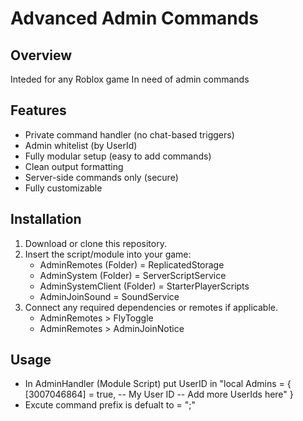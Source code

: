 # Advanced Admin Commands

## Overview
Inteded for any Roblox game In need of admin commands

## Features
- Private command handler (no chat-based triggers)
- Admin whitelist (by UserId)
- Fully modular setup (easy to add commands)
- Clean output formatting
- Server-side commands only (secure)
- Fully customizable

## Installation
1. Download or clone this repository.
2. Insert the script/module into your game:
   - AdminRemotes (Folder) = ReplicatedStorage
   - AdminSystem (Folder) = ServerScriptService
   - AdminSystemClient (Folder) = StarterPlayerScripts
   - AdminJoinSound = SoundService
4. Connect any required dependencies or remotes if applicable.
   - AdminRemotes > FlyToggle
   - AdminRemotes > AdminJoinNotice

## Usage
- In AdminHandler (Module Script) put UserID in "local Admins = {
	[3007046864] = true, -- My User ID
	-- Add more UserIds here"
}
- Excute command prefix is defualt to = ";" 

